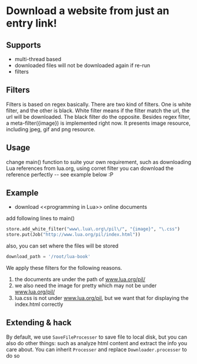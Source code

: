 # Download a website from just an entry link!


## Supports

* multi-thread based
* downloaded files will not be downloaded again if re-run
* filters

## Filters

Filters is based on regex basically. 
There are two kind of filters. One is white filter, and the other is black.
White filter means if the filter match the url, the url will be downloaded. The black filter do the opposite.
Besides regex filter, a meta-filter({image}) is implemented right now. It presents image resource, including jpeg,
gif and png resource.


## Usage

change main() function to suite your own requirement, such as downloading Lua references from lua.org, 
using corret filter you can download the reference perfectly -- see example below :P

## Example

* download \<\<programming in Lua\>\> online documents

add following lines to main()

```python
store.add_white_filter("www\.lua\.org\/pil\/", "{image}", "\.css")
store.put(Job("http://www.lua.org/pil/index.html"))
```

also, you can set where the files will be stored

```python
download_path = '/root/lua-book'
```

We apply these filters for the following reasons.

1. the documents are under the path of www.lua.org/pil/
1. we also need the image for pretty which may not be under www.lua.org/pil/
1. lua.css is not under www.lua.org/pil, but we want that for displaying the index.html correctly

## Extending & hack
By default, we use `SaveFileProcesser` to save file to local disk, but you can also do other things: such
as analyze html content and extract the info you care about. You can inherit `Processer` and replace 
`Downloader.processer` to do so
